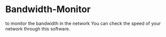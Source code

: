 # Bandwidth-Monitor
to monitor the bandwidth in the network
You can check the speed of your network through this software.
